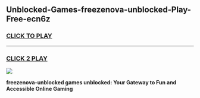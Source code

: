 
## Unblocked-Games-freezenova-unblocked-Play-Free-ecn6z
<h3>
<a href="https://premium76.site?title=freezenova-unblocked&ref=24M">CLICK TO PLAY</a></h3>
<hr>

<h3>
<a href="https://premium76.site?title=freezenova-unblocked&ref=24M">CLICK 2 PLAY</a>
  
</h3>

<a href="https://premium76.site?title=freezenova-unblocked&ref=24M"><img src="https://clearcache.store/games.png"></a>


**freezenova-unblocked games unblocked: Your Gateway to Fun and Accessible Online Gaming**
